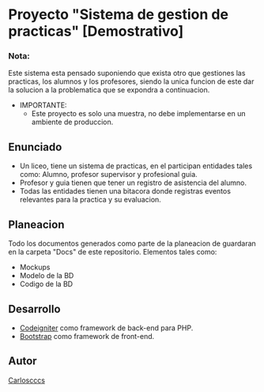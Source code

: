 # Proyecto "Sistema de gestion de practicas" [Demostrativo]

### Nota:
Este sistema esta pensado suponiendo que exista otro que gestiones las practicas, los alumnos y los profesores, siendo la unica funcion de este dar la solucion a la problematica que se expondra a continuacion.

* IMPORTANTE: 
  * Este proyecto es solo una muestra, no debe implementarse en un ambiente de produccion.

## Enunciado
* Un liceo, tiene un sistema de practicas, en el participan entidades tales como: Alumno, profesor supervisor y profesional guia.
* Profesor y guia tienen que tener un registro de asistencia del alumno.
* Todas las entidades tienen una bitacora donde registras eventos relevantes para la practica y su evaluacion.

## Planeacion
Todo los documentos generados como parte de la planeacion de guardaran en la carpeta "Docs" de este repositorio. Elementos tales como:
* Mockups
* Modelo de la BD
* Codigo de la BD

## Desarrollo
* [Codeigniter](https://codeigniter.com/) como framework de back-end para PHP.
* [Bootstrap](https://getbootstrap.com/) como framework de front-end.

## Autor
[Carloscccs](https://github.com/Carloscccs)
